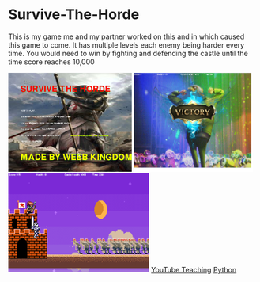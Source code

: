 # Survive-The-Horde
<p> This is my game me and my partner worked on this and in which caused this game to come. It has multiple levels each enemy being harder every time. You would need to win by fighting and defending the castle until the time score reaches 10,000 </p>
<img src="https://github.com/tsitu5663/Survive-The-Horde/blob/master/screen'.png" height="200px">
<img src="https://github.com/tsitu5663/Survive-The-Horde/blob/master/VICTORY.png" height="200px">
<img src="https://github.com/tsitu5663/Survive-The-Horde/blob/master/Untitled.png" height="200px">
<a href="https://www.youtube.com/watch?v=_GikMdhAhv0&feature=youtu.be/">YouTube Teaching</a>
<a href="https://www.python.org/downloads/"> Python<a/>
